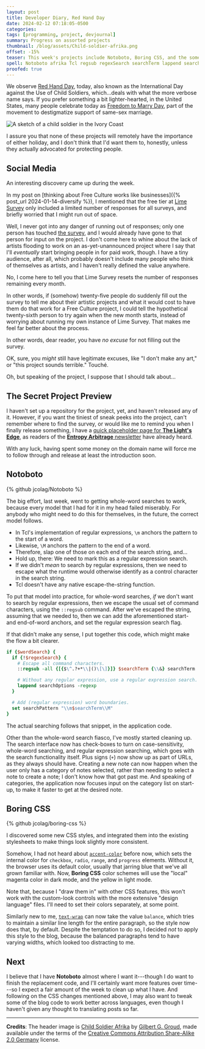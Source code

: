 ```yaml
---
layout: post
title: Developer Diary, Red Hand Day
date: 2024-02-12 07:18:05-0500
categories:
tags: [programming, project, devjournal]
summary: Progress on assorted projects
thumbnail: /blog/assets/Child-soldier-afrika.png
offset: -15%
teaser: This week's projects include Notoboto, Boring CSS, and the somewhat-secret space opera project.
spell: Notoboto afrika Tcl regsub regexSearch searchTerm lappend searchOptions searchPattern searchPattern boring-css Groud
proofed: true
---
```


We observe [Red Hand Day](https://en.wikipedia.org/wiki/Red_Hand_Day), today, also known as the International Day against the Use of Child Soldiers, which...deals with what the more verbose name says.  If you prefer something a bit lighter-hearted, in the United States, many people celebrate today as [Freedom to Marry Day](https://en.wikipedia.org/wiki/National_Freedom_to_Marry_Day), part of the movement to destigmatize support of same-sex marriage.

![A sketch of a child soldier in the Ivory Coast](/blog/assets/Child-soldier-afrika.png "I never really believed the picture-worth-a-thousand-words cliché until seeing this, honestly")

I assure you that none of these projects will remotely have the importance of either holiday, and I don't think that I'd want them to, honestly, unless they actually advocated for protecting people.

## Social Media

An interesting discovery came up during the week.

In my post on [thinking about Free Culture works like businesses]({% post_url 2024-01-14-diversify %}), I mentioned that the free tier at [Lime Survey](https://limesurvey.net) only included a limited number of responses for all surveys, and briefly worried that I might run out of space.

Well, I never got into any danger of running out of responses; only one person has touched [the survey](https://jcolag.limesurvey.net/683932), and I would already have gone to that person for input on the project.  I don't come here to whine about the lack of artists flooding to work on an as-yet-unannounced project where I say that I'll *eventually* start bringing people in for paid work, though.  I have a tiny audience, after all, which probably doesn't include many people who think of themselves as artists, and I haven't really defined the value anywhere.

No, I come here to tell you that Lime Survey resets the number of responses remaining every month.

In other words, if (somehow) twenty-five people do suddenly fill out the survey to tell me about their artistic projects and what it would cost to have them do that work for a Free Culture project, I could tell the hypothetical twenty-sixth person to try again when the new month starts, instead of worrying about running my own instance of Lime Survey.  That makes me feel far better about the process.

In other words, dear reader, you have *no excuse* for not filling out the survey.

OK, sure, you *might* still have legitimate excuses, like "I don't make any art," or "this project sounds terrible."  Touché.

Oh, but speaking of the project, I suppose that I should talk about...

## The Secret Project Preview

I haven't set up a repository for the project, yet, and haven't released any of it.  However, if you want the tiniest of sneak peeks into the project, can't remember where to find the survey, or would like me to remind you when I finally release something, I have a [quick placeholder page for **The Light's Edge**](https://www.thelightsedge.com/), as readers of the [**Entropy Arbitrage** newsletter](https://buymeacoffee.com/jcolag) have already heard.

With any luck, having spent some money on the domain name will force me to follow through and release at least the introduction soon.

## Notoboto

{% github jcolag/Notoboto %}

The big effort, last week, went to getting whole-word searches to work, because every model that I had for it in my head failed miserably.  For anybody who might need to do this for themselves, in the future, the correct model follows.

 * In Tcl's implementation of regular expressions, `\m` anchors the pattern to the start of a word.
 * Likewise, `\M` anchors the pattern to the end of a word.
 * Therefore, slap one of those on each end of the search string, and...
 * Hold up, there:  We need to mark this as a regular expression search.
 * If we didn't *mean* to search by regular expressions, then we need to escape what the runtime would otherwise identify as a control character in the search string.
 * Tcl doesn't have any native escape-the-string function.

To put that model into practice, for whole-word searches, *if* we don't want to search by regular expressions, then we escape the usual set of command characters, using the `::regsub` command.  After we've escaped the string, assuming that we needed to, then we can add the aforementioned start- and end-of-word anchors, and set the regular expression search flag.

If that didn't make any sense, I put together this code, which might make the flow a bit clearer.

```tcl
if {$wordSearch} {
  if {!$regexSearch} {
    # Escape all command characters.
    ::regsub -all {[{$\^.?+*\\|()\[\]}]} $searchTerm {\\&} searchTerm

    # Without any regular expression, use a regular expression search.
    lappend searchOptions -regexp
  }

  # Add (regular expression) word boundaries.
  set searchPattern "\\m$searchTerm\\M"
}
```

The actual searching follows that snippet, in the application code.

Other than the whole-word search fiasco, I've mostly started cleaning up.  The search interface now has check-boxes to turn on case-sensitivity, whole-word searching, and regular expression searching, which goes with the search functionality itself.  Plus signs (`+`) now show up as part of URLs, as they always should have.  Creating a new note can now happen when the user only has a category of notes selected, rather than needing to select a note to create a note; I don't know how that got past me.  And speaking of categories, the application now focuses input on the category list on start-up, to make it faster to get at the desired note.

## Boring CSS

{% github jcolag/boring-css %}

I discovered some new CSS styles, and integrated them into the existing stylesheets to make things look slightly more consistent.

Somehow, I had not heard about [`accent-color`](https://developer.mozilla.org/en-US/docs/Web/CSS/accent-color) before now, which sets the internal color for `checkbox`, `radio`, `range`, and `progress` elements.  Without it, the browser uses its default color, usually that jarring blue that we've all grown familiar with.  Now, **Boring CSS** color schemes will use the "local" magenta color in dark mode, and the yellow in light mode.

Note that, because I "draw them in" with other CSS features, this won't work with the custom-look controls with the more extensive "design language" files.  I'll need to set their colors separately, at some point.

Similarly new to me, [`text-wrap`](https://developer.mozilla.org/en-US/docs/Web/CSS/text-wrap) can now take the value `balance`, which tries to maintain a similar line length for the entire paragraph, so the style now does that, by default.  Despite the temptation to do so, I decided *not* to apply this style to the blog, because the balanced paragraphs tend to have varying widths, which looked too distracting to me.

## Next

I believe that I have **Notoboto** almost where I want it---though I do want to finish the replacement code, and I'll certainly want more features over time---so I expect a fair amount of the week to clean up what I have.  And following on the CSS changes mentioned above, I may also want to tweak some of the blog code to work better across languages, even though I haven't given any thought to translating posts so far.

* * *

**Credits**:  The header image is [Child Soldier Afrika](https://commons.wikimedia.org/wiki/File:Child-soldier-afrika.jpg) by [ Gilbert G. Groud](https://commons.wikimedia.org/w/index.php?title=User:GroudGilbert&action=edit&redlink=1), made available under the terms of the [Creative Commons Attribution Share-Alike 2.0 Germany](https://creativecommons.org/licenses/by-sa/2.0/de/deed.en) license.
